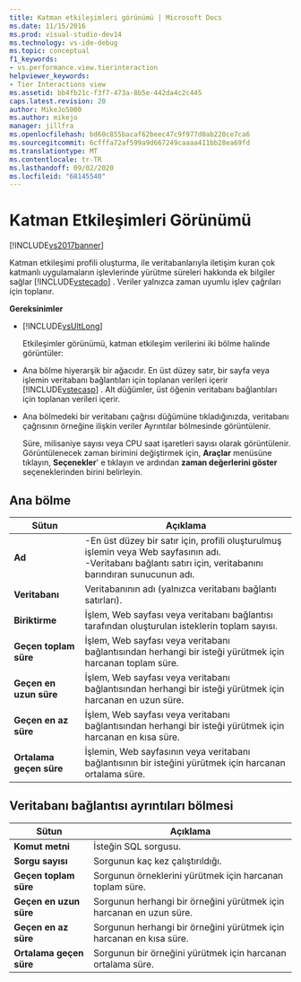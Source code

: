 ```yaml
---
title: Katman etkileşimleri görünümü | Microsoft Docs
ms.date: 11/15/2016
ms.prod: visual-studio-dev14
ms.technology: vs-ide-debug
ms.topic: conceptual
f1_keywords:
- vs.performance.view.tierinteraction
helpviewer_keywords:
- Tier Interactions view
ms.assetid: bb4fb21c-f3f7-473a-8b5e-442da4c2c445
caps.latest.revision: 20
author: MikeJo5000
ms.author: mikejo
manager: jillfra
ms.openlocfilehash: bd60c855bacaf62beec47c9f977d0ab220ce7ca6
ms.sourcegitcommit: 6cfffa72af599a9d667249caaaa411bb28ea69fd
ms.translationtype: MT
ms.contentlocale: tr-TR
ms.lasthandoff: 09/02/2020
ms.locfileid: "68145540"
---
```

# <a name="tier-interactions-view"></a>Katman Etkileşimleri Görünümü
[!INCLUDE[vs2017banner](../includes/vs2017banner.md)]

Katman etkileşimi profili oluşturma, ile veritabanlarıyla iletişim kuran çok katmanlı uygulamaların işlevlerinde yürütme süreleri hakkında ek bilgiler sağlar [!INCLUDE[vstecado](../includes/vstecado-md.md)] . Veriler yalnızca zaman uyumlu işlev çağrıları için toplanır.  
  
 **Gereksinimler**  
  
- [!INCLUDE[vsUltLong](../includes/vsultlong-md.md)]  
  
  Etkileşimler görünümü, katman etkileşim verilerini iki bölme halinde görüntüler:  
  
- Ana bölme hiyerarşik bir ağacıdır. En üst düzey satır, bir sayfa veya işlemin veritabanı bağlantıları için toplanan verileri içerir [!INCLUDE[vstecasp](../includes/vstecasp-md.md)] . Alt düğümler, üst öğenin veritabanı bağlantıları için toplanan verileri içerir.  
  
- Ana bölmedeki bir veritabanı çağrısı düğümüne tıkladığınızda, veritabanı çağrısının örneğine ilişkin veriler Ayrıntılar bölmesinde görüntülenir.  
  
  Süre, milisaniye sayısı veya CPU saat işaretleri sayısı olarak görüntülenir. Görüntülenecek zaman birimini değiştirmek için, **Araçlar** menüsüne tıklayın, **Seçenekler**' e tıklayın ve ardından **zaman değerlerini göster** seçeneklerinden birini belirleyin.  
  
## <a name="master-pane"></a>Ana bölme  
  
|Sütun|Açıklama|  
|------------|-----------------|  
|**Ad**|-En üst düzey bir satır için, profili oluşturulmuş işlemin veya Web sayfasının adı.<br />-Veritabanı bağlantı satırı için, veritabanını barındıran sunucunun adı.|  
|**Veritabanı**|Veritabanının adı (yalnızca veritabanı bağlantı satırları).|  
|**Biriktirme**|İşlem, Web sayfası veya veritabanı bağlantısı tarafından oluşturulan isteklerin toplam sayısı.|  
|**Geçen toplam süre**|İşlem, Web sayfası veya veritabanı bağlantısından herhangi bir isteği yürütmek için harcanan toplam süre.|  
|**Geçen en uzun süre**|İşlem, Web sayfası veya veritabanı bağlantısından herhangi bir isteği yürütmek için harcanan en uzun süre.|  
|**Geçen en az süre**|İşlem, Web sayfası veya veritabanı bağlantısından herhangi bir isteği yürütmek için harcanan en kısa süre.|  
|**Ortalama geçen süre**|İşlemin, Web sayfasının veya veritabanı bağlantısının bir isteğini yürütmek için harcanan ortalama süre.|  
  
## <a name="database-connection-details-pane"></a>Veritabanı bağlantısı ayrıntıları bölmesi  
  
|Sütun|Açıklama|  
|------------|-----------------|  
|**Komut metni**|İsteğin SQL sorgusu.|  
|**Sorgu sayısı**|Sorgunun kaç kez çalıştırıldığı.|  
|**Geçen toplam süre**|Sorgunun örneklerini yürütmek için harcanan toplam süre.|  
|**Geçen en uzun süre**|Sorgunun herhangi bir örneğini yürütmek için harcanan en uzun süre.|  
|**Geçen en az süre**|Sorgunun herhangi bir örneğini yürütmek için harcanan en kısa süre.|  
|**Ortalama geçen süre**|Sorgunun bir örneğini yürütmek için harcanan ortalama süre.|
